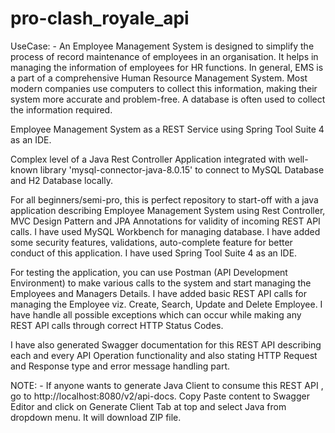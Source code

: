 # pro-clash_royale_api

UseCase: - An Employee Management System is designed to simplify the process of record maintenance of employees in an organisation. It helps in managing the information of employees for HR functions. In general, EMS is a part of a comprehensive Human Resource Management System. Most modern companies use computers to collect this information, making their system more accurate and problem-free. A database is often used to collect the information required.

Employee Management System as a REST Service using Spring Tool Suite 4 as an IDE.

Complex level of a Java Rest Controller Application integrated with well-known library 'mysql-connector-java-8.0.15' to connect to MySQL Database and H2 Database locally.

For all beginners/semi-pro, this is perfect repository to start-off with a java application describing Employee Management System using Rest Controller, MVC Design Pattern and JPA Annotations for validity of incoming REST API calls. I have used MySQL Workbench for managing database. I have added some security features, validations, auto-complete feature for better conduct of this application. I have used Spring Tool Suite 4 as an IDE.

For testing the application, you can use Postman (API Development Environment) to make various calls to the system and start managing the Employees and Managers Details. I have added basic REST API calls for managing the Employee viz. Create, Search, Update and Delete Employee. I have handle all possible exceptions which can occur while making any REST API calls through correct HTTP Status Codes.

I have also generated Swagger documentation for this REST API describing each and every API Operation functionality and also stating HTTP Request and Response type and error message handling part.

NOTE: - If anyone wants to generate Java Client to consume this REST API , go to http://localhost:8080/v2/api-docs. Copy Paste content to Swagger Editor and click on Generate Client Tab at top and select Java from dropdown menu. It will download ZIP file.
